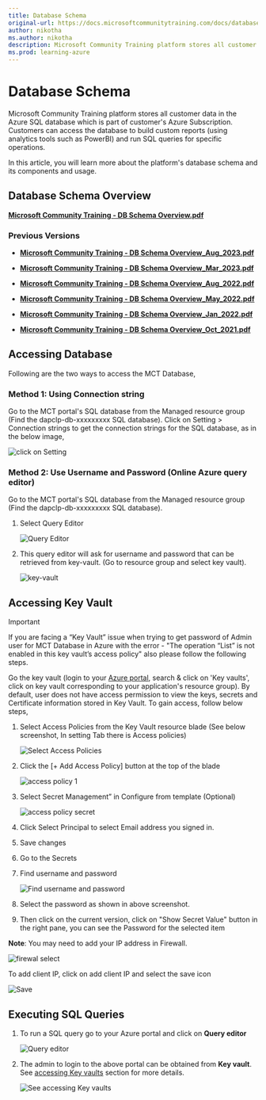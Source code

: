 ```yaml
---
title: Database Schema
original-url: https://docs.microsoftcommunitytraining.com/docs/database-schema
author: nikotha
ms.author: nikotha
description: Microsoft Community Training platform stores all customer data in the Azure SQL database which is part of customer's Azure Subscription.
ms.prod: learning-azure
---
```


# Database Schema

Microsoft Community Training platform stores all customer data in the Azure SQL database which is part of customer's Azure Subscription. Customers can access the database to build custom reports (using analytics tools such as PowerBI) and run SQL queries for specific operations.

In this article, you will learn more about the platform's database schema and its components and usage.

## Database Schema Overview

[**Microsoft Community Training - DB Schema Overview.pdf**](https://github.com/MicrosoftDocs/microsoft-community-training/files/12378831/Microsoft.Community.Training_DB.Schema_Aug.2023.pdf)


### Previous Versions

* [**Microsoft Community Training - DB Schema Overview_Aug_2023.pdf**](https://github.com/MicrosoftDocs/microsoft-community-training/files/12378831/Microsoft.Community.Training_DB.Schema_Aug.2023.pdf)

* [**Microsoft Community Training - DB Schema Overview_Mar_2023.pdf**](https://github.com/MicrosoftDocs/microsoft-community-training/files/10917137/MCT_DB.Schema_Mar.2023.pdf)


* [**Microsoft Community Training - DB Schema Overview_Aug_2022.pdf**](https://github.com/MicrosoftDocs/microsoft-community-training/files/9754128/MCT_DB.Schema_Aug2022.pdf)

* [**Microsoft Community Training - DB Schema Overview_May_2022.pdf**](https://github.com/MicrosoftDocs/microsoft-community-training/files/8511863/MCT_DB_Schema_Apr2022.pdf)

* [**Microsoft Community Training - DB Schema Overview_Jan_2022.pdf**](https://github.com/MicrosoftDocs/microsoft-community-training/files/7889844/MCT_DB_Schema_Jan2022.pdf)

* [**Microsoft Community Training - DB Schema Overview_Oct_2021.pdf**](https://github.com/MicrosoftDocs/microsoft-community-training/files/7581669/MCT_DB_Schema_Oct2021.pdf)

## Accessing Database

Following are the two ways to access the MCT Database,

### Method 1: Using Connection string

Go to the MCT portal's SQL database from the Managed resource group (Find the dapclp-db-xxxxxxxxx SQL database).
Click on Setting > Connection strings to get the connection strings for the SQL database, as in the below image,

   ![click on Setting](../../media/image%28346%29.png)

### Method 2: Use Username and Password (Online Azure query editor)

Go to the MCT portal's SQL database from the Managed resource group (Find the dapclp-db-xxxxxxxxx SQL database).

1. Select Query Editor

    ![Query Editor](../../media/image%28347%29.png)

2. This query editor will ask for username and password that can be retrieved from key-vault. (Go to resource group and select key vault).

    ![key-vault](../../media/image%28348%29.png)

## Accessing Key Vault

> [!IMPORTANT]  
> If you are facing a “Key Vault” issue when trying to get password of Admin user for MCT Database in Azure with the error - "The operation “List” is not enabled in this key vault’s access policy" also please follow the following steps.

Go the key vault (login to your [Azure portal](https://ms.portal.azure.com/), search & click on 'Key vaults', click on key vault corresponding to your application's resource group). By default, user does not have access permission to view the keys, secrets and Certificate information stored in Key Vault. To gain access, follow below steps,

1. Select Access Policies from the Key Vault resource blade (See below screenshot, In setting Tab there is Access policies)

    ![Select Access Policies](../../media/image%28349%29.png)

2. Click the [+ Add Access Policy] button at the top of the blade

    ![access policy 1](../../media/access%20policy%201.png)

3. Select Secret Management” in Configure from template (Optional)

    ![access policy secret](../../media/access%20policy%20secret.png)

4. Click Select Principal to select Email address you signed in.

5. Save changes

6. Go to the Secrets

7. Find username and password

    ![Find username and password](../../media/image%28350%29.png)

8. Select the password as shown in above screenshot.

9. Then click on the current version, click on "Show Secret Value" button in the right pane, you can see the Password for the selected item

**Note**: You may need to add your IP address in Firewall.

![firewal select](../../media/firewal%20select.png)

To add client IP, click on add client IP and select the save icon

![Save](../../media/FIREWAL.png)

## Executing SQL Queries

1. To run a SQL query go to your Azure portal and click on **Query editor**

    ![Query editor](../../media/image%28353%29.png)

2. The admin to login to the above portal can be obtained from **Key vault**. See [accessing Key vaults](./database-schema.md#accessing-key-vault) section for more details.

    ![See accessing Key vaults](../../media/image%28354%29.png)
